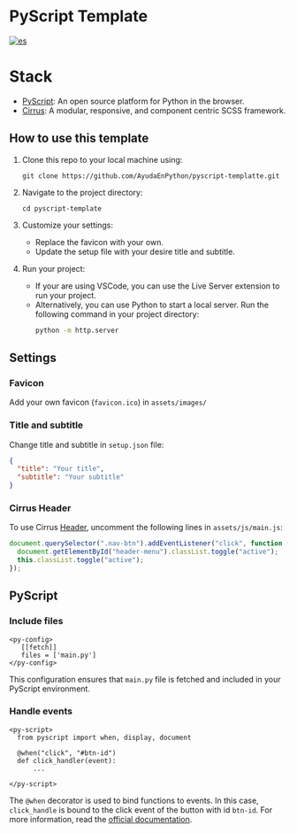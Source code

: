 # PyScript Template

[![es](https://img.shields.io/badge/lang-es-yellow.svg)](https://github.com/AyudaEnPython/pyscript-template/blob/master/README.es.md)

# Stack

- [PyScript](https://pyscript.net/): An open source platform for Python in the
  browser.
- [Cirrus](https://cirrus-ui.com/): A modular, responsive, and component centric
  SCSS framework.

## How to use this template

1. Clone this repo to your local machine using:

   ```
   git clone https://github.com/AyudaEnPython/pyscript-templatte.git
   ```

2. Navigate to the project directory:

   ```
   cd pyscript-template
   ```

3. Customize your settings:

   - Replace the favicon with your own.
   - Update the setup file with your desire title and subtitle.

4. Run your project:

   - If your are using VSCode, you can use the Live Server extension to run your
     project.
   - Alternatively, you can use Python to start a local server. Run the
     following command in your project directory:
     ```bash
     python -m http.server
     ```

## Settings

### Favicon

Add your own favicon (`favicon.ico`) in `assets/images/`

### Title and subtitle

Change title and subtitle in `setup.json` file:

```json
{
  "title": "Your title",
  "subtitle": "Your subtitle"
}
```

### Cirrus Header

To use Cirrus [Header](https://cirrus-ui.com/layout/header), uncomment the
following lines in `assets/js/main.js`:

```js
document.querySelector(".nav-btn").addEventListener("click", function () {
  document.getElementById("header-menu").classList.toggle("active");
  this.classList.toggle("active");
});
```

## PyScript

### Include files

```
<py-config>
   [[fetch]]
   files = ['main.py']
</py-config>

```

This configuration ensures that `main.py` file is fetched and included in your
PyScript environment.

### Handle events

```
<py-script>
  from pyscript import when, display, document

  @when("click", "#btn-id")
  def click_handler(event):
      ...

</py-script>

```

The `@when` decorator is used to bind functions to events. In this case,
`click_handle` is bound to the click event of the button with id `btn-id`.
For more information, read the [official documentation](https://docs.pyscript.net/2024.9.1/api/#pyscriptwhen).
